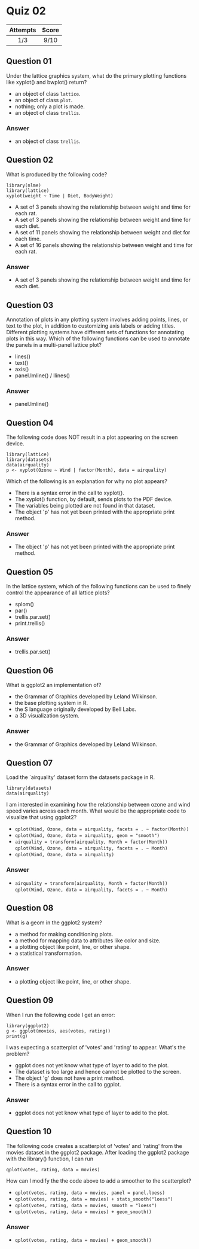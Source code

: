 Quiz 02
=======

<table>
<thead>
<tr class="header">
<th align="center">Attempts</th>
<th align="center">Score</th>
</tr>
</thead>
<tbody>
<tr class="odd">
<td align="center">1/3</td>
<td align="center">9/10</td>
</tr>
</tbody>
</table>

Question 01
-----------

Under the lattice graphics system, what do the primary plotting
functions like xyplot() and bwplot() return?

-   an object of class `lattice`.  
-   an object of class `plot`.  
-   nothing; only a plot is made.  
-   an object of class `trellis`.

### Answer

-   an object of class `trellis`.

Question 02
-----------

What is produced by the following code?

    library(nlme)
    library(lattice)
    xyplot(weight ~ Time | Diet, BodyWeight)

-   A set of 3 panels showing the relationship between weight and time
    for each rat.  
-   A set of 3 panels showing the relationship between weight and time
    for each diet.  
-   A set of 11 panels showing the relationship between weight and diet
    for each time.  
-   A set of 16 panels showing the relationship between weight and time
    for each rat.

### Answer

-   A set of 3 panels showing the relationship between weight and time
    for each diet.


Question 03
-----------

Annotation of plots in any plotting system involves adding points,
lines, or text to the plot, in addition to customizing axis labels or
adding titles. Different plotting systems have different sets of
functions for annotating plots in this way. Which of the following
functions can be used to annotate the panels in a multi-panel lattice
plot?

-   lines()  
-   text()  
-   axis()  
-   panel.lmline() / llines()

### Answer

-   panel.lmline()

Question 04
-----------

The following code does NOT result in a plot appearing on the screen
device.

    library(lattice)
    library(datasets)
    data(airquality)
    p <- xyplot(Ozone ~ Wind | factor(Month), data = airquality)

Which of the following is an explanation for why no plot appears?

-   There is a syntax error in the call to xyplot().  
-   The xyplot() function, by default, sends plots to the PDF device.  
-   The variables being plotted are not found in that dataset.  
-   The object 'p' has not yet been printed with the appropriate
    print method.

### Answer

-   The object 'p' has not yet been printed with the appropriate
    print method.


Question 05
-----------

In the lattice system, which of the following functions can be used to
finely control the appearance of all lattice plots?

-   splom()  
-   par()  
-   trellis.par.set()  
-   print.trellis()

### Answer

-   trellis.par.set()

Question 06
-----------

What is ggplot2 an implementation of?

-   the Grammar of Graphics developed by Leland Wilkinson.  
-   the base plotting system in R.  
-   the S language originally developed by Bell Labs.  
-   a 3D visualization system.

### Answer

-   the Grammar of Graphics developed by Leland Wilkinson.

Question 07
-----------

Load the \`airquality' dataset form the datasets package in R.

    library(datasets)
    data(airquality)

I am interested in examining how the relationship between ozone and wind
speed varies across each month. What would be the appropriate code to
visualize that using ggplot2?

-   `qplot(Wind, Ozone, data = airquality, facets = . ~ factor(Month))`  
-   `qplot(Wind, Ozone, data = airquality, geom = "smooth")`  
-   `airquality = transform(airquality, Month = factor(Month))`  
    `qplot(Wind, Ozone, data = airquality, facets = . ~ Month)`  
-   `qplot(Wind, Ozone, data = airquality)`

### Answer

-   `airquality = transform(airquality, Month = factor(Month))`  
    `qplot(Wind, Ozone, data = airquality, facets = . ~ Month)`


Question 08
-----------

What is a geom in the ggplot2 system?

-   a method for making conditioning plots.  
-   a method for mapping data to attributes like color and size.  
-   a plotting object like point, line, or other shape.  
-   a statistical transformation.

### Answer

-   a plotting object like point, line, or other shape.

Question 09
-----------

When I run the following code I get an error:

    library(ggplot2)
    g <- ggplot(movies, aes(votes, rating))
    print(g)

I was expecting a scatterplot of 'votes' and 'rating' to appear. What's
the problem?

-   ggplot does not yet know what type of layer to add to the plot.  
-   The dataset is too large and hence cannot be plotted to the
    screen.  
-   The object 'g' does not have a print method.  
-   There is a syntax error in the call to ggplot.

### Answer

-   ggplot does not yet know what type of layer to add to the plot.

Question 10
-----------

The following code creates a scatterplot of 'votes' and 'rating' from
the movies dataset in the ggplot2 package. After loading the ggplot2
package with the library() function, I can run

    qplot(votes, rating, data = movies)

How can I modify the the code above to add a smoother to the
scatterplot?

-   `qplot(votes, rating, data = movies, panel = panel.loess)`  
-   `qplot(votes, rating, data = movies) + stats_smooth("loess")`  
-   `qplot(votes, rating, data = movies, smooth = "loess")`  
-   `qplot(votes, rating, data = movies) + geom_smooth()`

### Answer

-   `qplot(votes, rating, data = movies) + geom_smooth()`



